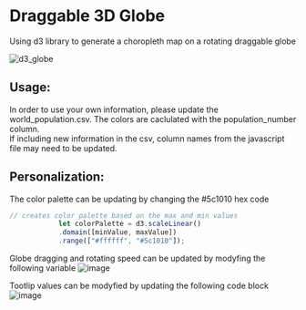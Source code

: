 # Draggable 3D Globe
Using d3 library to generate a choropleth map on a rotating draggable globe


![d3_globe](https://user-images.githubusercontent.com/101474762/184650956-5d405a46-2acb-4dae-acce-b794c1488818.gif)

## Usage:
In order to use your own information, please update the world_population.csv. The colors are caclulated with the population_number column. <br> If including new information in the csv, column names from the javascript file may need to be updated. 

## Personalization:
The color palette can be updating by changing the #5c1010 hex code
```javascript
// creates color palette based on the max and min values
            let colorPalette = d3.scaleLinear()
            .domain([minValue, maxValue])
            .range(["#ffffff", "#5c1010"]);
```

Globe dragging and rotating speed can be updated by modyfing the following variable
![image](https://user-images.githubusercontent.com/101474762/184656880-757dae39-be8b-4a59-b94d-3390eedbc5a0.png)

Tootlip values can be modyfied by updating the following code block
![image](https://user-images.githubusercontent.com/101474762/184656972-460ef65e-e5a0-4d16-a31c-d6eb233d7198.png)
